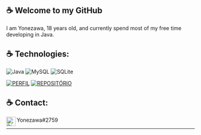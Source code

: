 ## ☕ Welcome to my GitHub

I am Yonezawa, 18 years old, and currently spend most of my free time developing in Java.

## ☕ Technologies:

  ![Java](https://img.shields.io/badge/Java-ED8B00?style=for-the-badge&logo=java&logoColor=white)
  ![MySQL](https://img.shields.io/badge/MySQL-00000F?style=for-the-badge&logo=mysql&logoColor=white)
  ![SQLite](https://img.shields.io/badge/SQLite-07405E?style=for-the-badge&logo=sqlite&logoColor=white)

[![PERFIL](https://img.shields.io/badge/perfil%20-%23323330.svg?&style=for-the-badge&logo=perfil&logoColor=black&color=FF0080)](https://github.com/iuricode/README-template/tree/main/README-profile)
[![REPOSITÓRIO](https://img.shields.io/badge/repositório%20-%23323330.svg?&style=for-the-badge&logo=repositório&logoColor=black&color=8000FF)](https://github.com/iuricode/README-template/blob/main/README-repository/iuricode.md)


## ☕ Contact:

<img align="left" alt="Discord" target="_blank" width="25px" src="https://raw.githubusercontent.com/anuraghazra/anuraghazra/master/assets/discord-round.svg"/>
<string>Yonezawa#2759</string>

---
